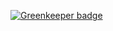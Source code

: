 

[![Greenkeeper badge](https://badges.greenkeeper.io/github-slack/snappydoo.svg)](https://greenkeeper.io/)
